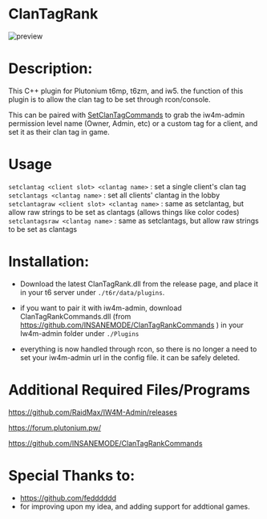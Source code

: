# ClanTagRank
![preview](https://gitea.insanemode.org/INSANEMODE/ClanTagRank/raw/branch/master/preview/Screenshot%20%281472%29.png)

# Description:

This C++ plugin for Plutonium t6mp, t6zm, and iw5.
the function of this plugin is to allow the clan tag to be set through rcon/console. 

This can be paired with [SetClanTagCommands](https://github.com/INSANEMODE/ClanTagRankCommnads) to grab the iw4m-admin permission level name (Owner, Admin, etc) or a custom tag for a client, and set it as their clan tag in game.

# Usage
```setclantag <client slot> <clantag name>``` : set a single client's clan tag
```setclantags <clantag name>``` : set all clients' clantag in the lobby
```setclantagraw <client slot> <clantag name>``` : same as setclantag, but allow raw strings to be set as clantags (allows things like color codes)
```setclantagsraw <clantag name>``` : same as setclantags, but allow raw strings to be set as clantags
# Installation:

- Download the latest ClanTagRank.dll from the release page, and place it in your t6 server under ```./t6r/data/plugins```.

- if you want to pair it with iw4m-admin, download ClanTagRankCommands.dll (from https://github.com/INSANEMODE/ClanTagRankCommands ) in your Iw4m-admin folder under ```./Plugins```

- everything is now handled through rcon, so there is no longer a need to set your iw4m-admin url in the config file. it can be safely deleted.

# Additional Required Files/Programs
https://github.com/RaidMax/IW4M-Admin/releases

https://forum.plutonium.pw/

https://github.com/INSANEMODE/ClanTagRankCommands

# Special Thanks to:
  - https://github.com/fedddddd
  - for improving upon my idea, and adding support for addtional games.
